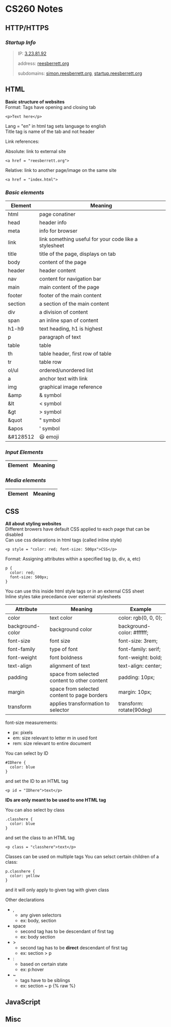 # CS260 Notes

## HTTP/HTTPS

### *Startup Info*
> IP: [3.23.81.92](3.23.81.92)  
>  
> address: [reesberrett.org](reesberrett.org)  
>   
> subdomains: [simon.reesberrett.org](simon.reesberrett.org), [startup.reesberrett.org](startup.reesberrett.org) 
  
## HTML

**Basic structure of websites**  
Format: Tags have opening and closing tab  
```
<p>Text here</p>
```
Lang = "en" in html tag sets language to english  
Title tag is name of the tab and not header  
  
Link references: 
  
Absolute: link to external site  
```
<a href = "reesberrett.org">  
```
    
Relative: link to another page/image on the same site  
```
<a href = "index.html">  
```

### *Basic elements*

Element | Meaning 
------- | -------
html | page conatiner
head | header info 
meta | info for browser
link | link something useful for your code like a stylesheet
title | title of the page, displays on tab
body | content of the page
header | header content
nav | content for navigation bar
main | main content of the page
footer | footer of the main content
section | a section of the main content
div | a division of content
span | an inline span of content
h1-h9 | text heading, h1 is highest
p | paragraph of text
table | table
th | table header, first row of table
tr | table row
ol/ul | ordered/unordered list
a | anchor text with link
img | graphical image reference
&amp | & symbol
&lt | < symbol
&gt | > symbol
&quot | " symbol
&apos | ' symbol
&#128512 | 😃 emoji

### *Input Elements*

Element | Meaning
------- | -------

### *Media elements*

Element | Meaning
------- | -------

## CSS

**All about styling websites**  
Different browers have default CSS applied to each page that can be disabled  
Can use css delarations in html tags (called inline style)  
```
<p style = "color: red; font-size: 500px">CSS</p>
```
Format: Assigning attributes within a specified tag (p, div, a, etc)
```
p {
  color: red;
  font-size: 500px;
}
```
You can use this inside html style tags or in an external CSS sheet  
Inline styles take precedance over external stylesheets  

Attribute | Meaning | Example
--------- | ------- | -------
color     | text color | color: rgb(0, 0, 0);
background-color | background color | background-color: #ffffff;
font-size | font size | font-size: 3rem;
font-family | type of font | font-family: serif;
font-weight | font boldness | font-weight: bold;
text-align | alignment of text | text-align: center;
padding | space from selected content to other content | padding: 10px;
margin | space from selected content to page borders | margin: 10px;
transform | applies transformation to selector | transform: rotate(90deg)

font-size measurements:
- px: pixels
- em: size relevant to letter m in used font
- rem: size relevant to entire document

You can select by ID
```
#IDhere {
  color: blue
}
```
and set the ID to an HTML tag
```
<p id = "IDhere">text</p>
```
**IDs are only meant to be used to one HTML tag**  
  
You can also select by class
```
.classhere {
  color: blue
}
```
and set the class to an HTML tag
```
<p class = "classhere">text</p>
```
Classes can be used on multiple tags
You can selsct certain children of a class:
```
p.classhere {
  color: yellow
}
```
and it will only apply to given tag with given class  
  
Other declarations
- , 
  - any given selectors
  - ex: body, section
- space
  - second tag has to be descendant of first tag
  - ex: body section
- &gt;
  - second tag has to be **direct** descendant of first tag
  - ex: section > p
- :
  - based on certain state
  - ex: p:hover
- ~
  - tags have to be siblings
  - ex: section ~ p {% raw %}

## JavaScript

## Misc
